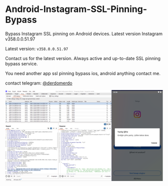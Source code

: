 # Android-Instagram-SSL-Pinning-Bypass
Bypass Instagram SSL pinning on Android devices. Latest version Instagram v358.0.0.51.97

Latest version: `v358.0.0.51.97`

Contact us for the latest version.
Always active and up-to-date SSL pinning bypass service.

You need another app ssl pinning bypass ios, android anything contact me.  

contact telegram: [@derdomerdo](https://t.me/derdomerdo)

![Instagram Android APK SSL Bypass](https://raw.githubusercontent.com/merdw/Android-Instagram-SSL-Pinning-Bypass/main/insta354pinning.png)
